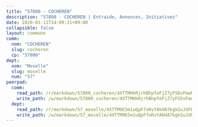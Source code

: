 ```yaml
---
title: "57800 - COCHEREN"
description: "57800 - COCHEREN | Entraide, Annonces, Initiatives"
date: 2020-01-11T14:09:21+09:00
collapsible: false
layout: commune
comm:
  nom: "COCHEREN"
  slug: cocheren
  cp: "57800"
dept:
  nom: "Moselle"
  slug: moselle
  num: "57"
peerpad:
  comm:
    read_path: /r/markdown/57800_cocheren/4XTTMHkRjrhBhpfeFjZ7yFSDvFmwhFq5GRJZACoNSYCwQGJNz
    write_path: /w/markdown/57800_cocheren/4XTTMHkRjrhBhpfeFjZ7yFSDvFmwhFq5GRJZACoNSYCwQGJNz-K3TgUMdwAnBbys1F6qAmBc4jSus5wyt95aqcuFEDjKU77MAuQzmXY1jP4oZY47bGzyXHv3Wb9yFgMV2K7Hhq8fFKK4jTtcU6hx3c99GrH1GT81JZRKqmHWeZE58WTsbuFVoeXRmG
  dept:
    read_path: /r/markdown/57_moselle/4XTTM9E5m1uQpFfoRvYAkHA7kgkSuJdFBSCmoLnZ6YvxmqAKj
    write_path: /w/markdown/57_moselle/4XTTM9E5m1uQpFfoRvYAkHA7kgkSuJdFBSCmoLnZ6YvxmqAKj-K3TgTxpsRhjGfb3pJqDaX4rYTLkyLoK3BLA4awBfhTSCoyNhResrhhmfsEF8aKnccedt5XoBzWeRYfKxQxNKv71ETcpGharLRE7rdgTKY3uSaW3Du2dz8v23YEY268mfYmweTFnR
---
```


